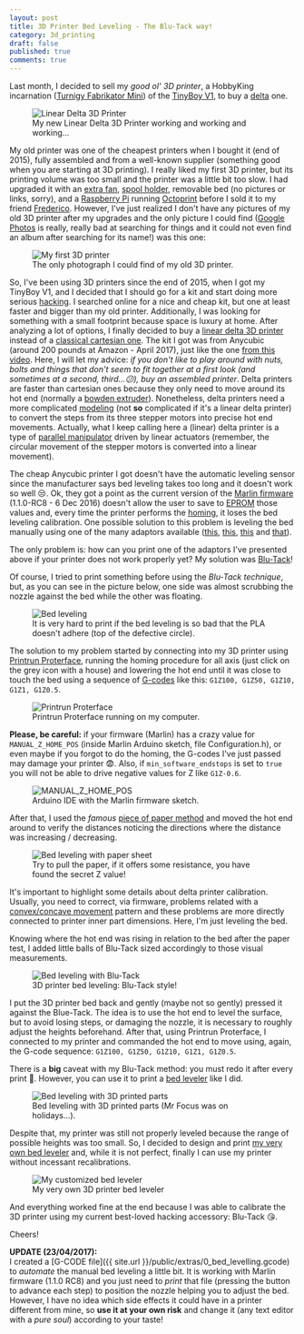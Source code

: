 ```yaml
---
layout: post
title: 3D Printer Bed Leveling - The Blu-Tack way!
category: 3d_printing
draft: false
published: true
comments: true
---
```



Last month, I decided to sell my *good ol' 3D printer*, a HobbyKing incarnation ([Turnigy Fabrikator Mini](https://www.youtube.com/watch?v=EIGfol2M1sI)) of the [TinyBoy V1](http://www.tinyboy.net/), to buy a [delta](http://reprap.org/wiki/Delta_geometry) one.

<figure>
  <img src="{{ site.url }}/public/images/infinite_3d_print.gif?style=centerme" alt="Linear Delta 3D Printer">
  <figcaption>My new Linear Delta 3D Printer working and working and working...</figcaption>
</figure>

<!--more-->

My old printer was one of the cheapest printers when I bought it (end of 2015), fully assembled and from a well-known supplier (something good when you are starting at 3D printing). I really liked my first 3D printer, but its printing volume was too small and the printer was a little bit too slow. I had upgraded it with an [extra fan](http://www.thingiverse.com/thing:1036284), [spool holder](http://www.thingiverse.com/thing:957550), removable bed (no pictures or links, sorry), and a [Raspberry Pi](https://www.raspberrypi.org/) running [Octoprint](http://octoprint.org/) before I sold it to my friend [Frederico](https://www.researchgate.net/profile/Frederico_Belmonte_Klein). However, I've just realized I don't have any pictures of my old 3D printer after my upgrades and the only picture I could find ([Google Photos](https://photos.google.com/) is really, really bad at searching for things and it could not even find an album after searching for its name!) was this one:

<figure>
  <img src="{{ site.url }}/public/images/my_first_3d_printer.jpg?style=centerme" alt="My first 3D printer">
  <figcaption>The only photograph I could find of my old 3D printer.</figcaption>
</figure>

So, I've been using 3D printers since the end of 2015, when I got my TinyBoy V1, and I decided that I should go for a kit and start doing more serious [hacking](https://en.wikipedia.org/wiki/Hacker_culture). I searched online for a nice and cheap kit, but one at least faster and bigger than my old printer. Additionally, I was looking for something with a small footprint because space is luxury at home. After analyzing a lot of options, I finally decided to buy a [linear delta 3D printer](http://reprap.org/wiki/Kossel) instead of a [classical cartesian one](http://reprap.org/wiki/Prusa_i3). The kit I got was from Anycubic (around 200 pounds at Amazon - April 2017), just like the one [from this video](https://www.youtube.com/watch?v=Bd7Z4JIQjQM). Here, I will let my advice: *if you don't like to play around with nuts, bolts and things that don't seem to fit together at a first look (and sometimes at a second, third...:confused:), buy an assembled printer*. Delta printers are faster than cartesian ones because they only need to move around its hot end (normally a [bowden extruder](http://www.fabbaloo.com/blog/2015/11/11/bowden-or-direct-a-primer-on-extruder-styles)). Nonetheless, delta printers need a more complicated [modeling](http://reprap.org/wiki/Delta_geometry) (not **so** complicated if it's a linear delta printer) to convert the steps from its three stepper motors into precise hot end movements. Actually, what I keep calling here a (linear) delta printer is a type of [parallel manipulator](https://en.wikipedia.org/wiki/Parallel_manipulator) driven by linear actuators (remember, the circular movement of the stepper motors is converted into a linear movement).

The cheap Anycubic printer I got doesn't have the automatic leveling sensor since the manufacturer says bed leveling takes too long and it doesn't work so well :unamused:. Ok, they got a point as the current version of the [Marlin firmware](https://github.com/MarlinFirmware/Marlin) (1.1.0-RC8 - 6 Dec 2016) doesn't allow the user to save to [EPROM](https://en.wikipedia.org/wiki/EPROM) those values and, every time the printer performs the [homing](https://en.wikipedia.org/wiki/Homing), it loses the bed leveling calibration. One possible solution to this problem is leveling the bed manually using one of the many adaptors available ([this](http://www.thingiverse.com/thing:220874/#remixes), [this](http://www.thingiverse.com/thing:1960609), [this](http://www.thingiverse.com/thing:2092046) and [that](http://www.thingiverse.com/thing:1732494)).

The only problem is: how can you print one of the adaptors I've presented above if your printer does not work properly yet? My solution was [Blu-Tack](https://en.wikipedia.org/wiki/Blu-Tack)!

Of course, I tried to print something before using the *Blu-Tack technique*, but, as you can see in the picture below, one side was almost scrubbing the nozzle against the bed while the other was floating.

<figure>
  <img src="{{ site.url }}/public/images/bad_bed_leveling.jpg?style=centerme" alt="Bed leveling">
  <figcaption>It is very hard to print if the bed leveling is so bad that the PLA doesn't adhere (top of the defective circle).</figcaption>
</figure>

The solution to my problem started by connecting into my 3D printer using [Printrun Proterface](https://github.com/kliment/Printrun), running the homing procedure for all axis (just click on the grey icon with a house) and lowering the hot end until it was close to touch the bed using a sequence of [G-codes](https://en.wikipedia.org/wiki/G-code) like this: `G1Z100, G1Z50, G1Z10, G1Z1, G1Z0.5`.

<figure>
  <img src="{{ site.url }}/public/images/pronterface.png?style=centerme" alt="Printrun Proterface">
  <figcaption>Printrun Proterface running on my computer.</figcaption>
</figure>


**Please, be careful:** if your firmware (Marlin) has a crazy value for `MANUAL_Z_HOME_POS` (inside Marlin Arduino sketch, file Configuration.h), or even maybe if you forgot to do the homing, the G-codes I've just passed may damage your printer :fearful:. Also, if `min_software_endstops` is set to `true` you will not be able to drive negative values for Z like `G1Z-0.6`.
<figure>
  <img src="{{ site.url }}/public/images/max_z_home.png?style=centerme" alt="MANUAL_Z_HOME_POS">
  <figcaption>Arduino IDE with the Marlin firmware sketch.</figcaption>
</figure>

After that, I used the *famous* [piece of paper method](http://reprap.org/wiki/Calibration#Bed_Leveling) and moved the hot end around to verify the distances noticing the directions where the distance was increasing / decreasing.

<figure>
  <img src="{{ site.url }}/public/images/piece_of_paper_3d_printer_calibration.jpg?style=centerme" alt="Bed leveling with paper sheet">
  <figcaption>Try to pull the paper, if it offers some resistance, you have found the secret Z value!</figcaption>
</figure>

It's important to highlight some details about delta printer calibration. Usually, you need to correct, via firmware, problems related with a [convex/concave movement](http://ladvien.github.io/robots/kossel-mini-calibration/) pattern and these problems are more directly connected to printer inner part dimensions. Here, I'm just leveling the bed.

Knowing where the hot end was rising in relation to the bed after the paper test, I added little balls of Blu-Tack sized accordingly to those visual measurements.

<figure>
  <img src="{{ site.url }}/public/images/blu_tack_bed_leveling.jpg?style=centerme" alt="Bed leveling with Blu-Tack">
  <figcaption>3D printer bed leveling: Blu-Tack style!</figcaption>
</figure>

I put the 3D printer bed back and gently (maybe not so gently) pressed it against the Blue-Tack. The idea is to use the hot end to level the surface, but to avoid losing steps, or damaging the nozzle, it is necessary to roughly adjust the heights beforehand. After that, using Printrun Proterface, I connected to my printer and commanded the hot end to move using, again, the G-code sequence: `G1Z100, G1Z50, G1Z10, G1Z1, G1Z0.5`.

There is a **big** caveat with my Blu-Tack method: you must redo it after every print :grimacing:. However, you can use it to print a [bed leveler](http://www.thingiverse.com/thing:1732494) like I did.

<figure>
  <img src="{{ site.url }}/public/images/first_attempt_bed_leveling.jpg?style=centerme" alt="Bed leveling with 3D printed parts">
  <figcaption>Bed leveling with 3D printed parts (Mr Focus was on holidays...).</figcaption>
</figure>

Despite that, my printer was still not properly leveled because the range of possible heights was too small. So, I decided to design and print [my very own bed leveler](http://www.thingiverse.com/thing:2252569) and, while it is not perfect, finally I can use my printer without incessant recalibrations.

<figure>
  <img src="{{ site.url }}/public/images/my_bed_leveler.jpg?style=centerme" alt="My customized bed leveler">
  <figcaption>My very own 3D printer bed leveler</figcaption>
</figure>

And everything worked fine at the end because I was able to calibrate the 3D printer using my current best-loved hacking accessory: Blu-Tack :kissing_heart:.

Cheers!

**UPDATE (23/04/2017):**  
I created a [G-CODE file]({{ site.url }}/public/extras/0_bed_levelling.gcode) to *automate* the manual bed leveling a little bit. It is working with Marlin firmware (1.1.0 RC8) and you just need to *print* that file (pressing the button to advance each step) to position the nozzle helping you to adjust the bed. However, I have no idea which side effects it could have in a printer different from mine, so **use it at your own risk** and change it (any text editor with a *pure soul*) according to your taste!
